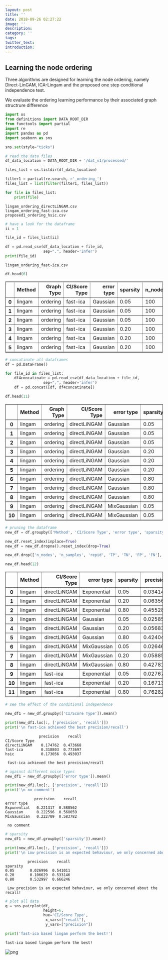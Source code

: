 ```yaml
---
layout: post
title: ''
date: 2018-09-26 02:27:22
image: ''
description:
category: ''
tags:
twitter_text:
introduction:
---
```

## Learning the node ordering

Three algorithms are designed for learning the node ordering, namely Direct-LinGAM, ICA-Lingam and the proposed one step conditional independence test.

We evaluate the ordering learning performance by their associated graph structrure difference


```python
import os
from definitions import DATA_ROOT_DIR
from functools import partial
import re
import pandas as pd
import seaborn as sns

sns.set(style="ticks")
```


```python
# read the data files
df_data_location = DATA_ROOT_DIR + '/dat_v1/processed/'

files_list = os.listdir(df_data_location)

filter1 = partial(re.search, r'_ordering_')
files_list = list(filter(filter1, files_list))

for file in files_list:
    print(file)
```

    lingam_ordering_directLiNGAM.csv
    lingam_ordering_fast-ica.csv
    proposed1_ordering_hsic.csv



```python
# have a look for the dataframe
ii = 1

file_id = files_list[ii]

df = pd.read_csv(df_data_location + file_id,
                 sep=",", header='infer')
print(file_id)
```

    lingam_ordering_fast-ica.csv



```python
df.head(6)
```




<div>
<style scoped>
    .dataframe tbody tr th:only-of-type {
        vertical-align: middle;
    }

    .dataframe tbody tr th {
        vertical-align: top;
    }

    .dataframe thead th {
        text-align: right;
    }
</style>
<table border="1" class="dataframe">
  <thead>
    <tr style="text-align: right;">
      <th></th>
      <th>Method</th>
      <th>Graph Type</th>
      <th>CI/Score Type</th>
      <th>error type</th>
      <th>sparsity</th>
      <th>n_nodes</th>
      <th>n_samples</th>
      <th>repid</th>
      <th>TP</th>
      <th>TN</th>
      <th>FP</th>
      <th>FN</th>
      <th>precision</th>
      <th>recall</th>
    </tr>
  </thead>
  <tbody>
    <tr>
      <th>0</th>
      <td>lingam</td>
      <td>ordering</td>
      <td>fast-ica</td>
      <td>Gaussian</td>
      <td>0.05</td>
      <td>100</td>
      <td>1000</td>
      <td>0</td>
      <td>122</td>
      <td>125</td>
      <td>4828</td>
      <td>4825</td>
      <td>0.024646</td>
      <td>0.493927</td>
    </tr>
    <tr>
      <th>1</th>
      <td>lingam</td>
      <td>ordering</td>
      <td>fast-ica</td>
      <td>Gaussian</td>
      <td>0.05</td>
      <td>100</td>
      <td>1000</td>
      <td>1</td>
      <td>131</td>
      <td>116</td>
      <td>4819</td>
      <td>4834</td>
      <td>0.026465</td>
      <td>0.530364</td>
    </tr>
    <tr>
      <th>2</th>
      <td>lingam</td>
      <td>ordering</td>
      <td>fast-ica</td>
      <td>Gaussian</td>
      <td>0.05</td>
      <td>100</td>
      <td>1000</td>
      <td>2</td>
      <td>115</td>
      <td>132</td>
      <td>4835</td>
      <td>4818</td>
      <td>0.023232</td>
      <td>0.465587</td>
    </tr>
    <tr>
      <th>3</th>
      <td>lingam</td>
      <td>ordering</td>
      <td>fast-ica</td>
      <td>Gaussian</td>
      <td>0.20</td>
      <td>100</td>
      <td>1000</td>
      <td>0</td>
      <td>809</td>
      <td>181</td>
      <td>4141</td>
      <td>4769</td>
      <td>0.163434</td>
      <td>0.817172</td>
    </tr>
    <tr>
      <th>4</th>
      <td>lingam</td>
      <td>ordering</td>
      <td>fast-ica</td>
      <td>Gaussian</td>
      <td>0.20</td>
      <td>100</td>
      <td>1000</td>
      <td>1</td>
      <td>794</td>
      <td>196</td>
      <td>4156</td>
      <td>4754</td>
      <td>0.160404</td>
      <td>0.802020</td>
    </tr>
    <tr>
      <th>5</th>
      <td>lingam</td>
      <td>ordering</td>
      <td>fast-ica</td>
      <td>Gaussian</td>
      <td>0.20</td>
      <td>100</td>
      <td>1000</td>
      <td>2</td>
      <td>801</td>
      <td>189</td>
      <td>4149</td>
      <td>4761</td>
      <td>0.161818</td>
      <td>0.809091</td>
    </tr>
  </tbody>
</table>
</div>




```python
# concatinate all dataframes
df = pd.DataFrame()

for file_id in files_list:
    df4concatinate = pd.read_csv(df_data_location + file_id,
                 sep=",", header='infer')
    df = pd.concat([df, df4concatinate])

df.head(11)
```




<div>
<style scoped>
    .dataframe tbody tr th:only-of-type {
        vertical-align: middle;
    }

    .dataframe tbody tr th {
        vertical-align: top;
    }

    .dataframe thead th {
        text-align: right;
    }
</style>
<table border="1" class="dataframe">
  <thead>
    <tr style="text-align: right;">
      <th></th>
      <th>Method</th>
      <th>Graph Type</th>
      <th>CI/Score Type</th>
      <th>error type</th>
      <th>sparsity</th>
      <th>n_nodes</th>
      <th>n_samples</th>
      <th>repid</th>
      <th>TP</th>
      <th>TN</th>
      <th>FP</th>
      <th>FN</th>
      <th>precision</th>
      <th>recall</th>
    </tr>
  </thead>
  <tbody>
    <tr>
      <th>0</th>
      <td>lingam</td>
      <td>ordering</td>
      <td>directLiNGAM</td>
      <td>Gaussian</td>
      <td>0.05</td>
      <td>100</td>
      <td>1000</td>
      <td>0</td>
      <td>119</td>
      <td>128</td>
      <td>4831</td>
      <td>4822</td>
      <td>0.024040</td>
      <td>0.481781</td>
    </tr>
    <tr>
      <th>1</th>
      <td>lingam</td>
      <td>ordering</td>
      <td>directLiNGAM</td>
      <td>Gaussian</td>
      <td>0.05</td>
      <td>100</td>
      <td>1000</td>
      <td>1</td>
      <td>129</td>
      <td>118</td>
      <td>4821</td>
      <td>4832</td>
      <td>0.026061</td>
      <td>0.522267</td>
    </tr>
    <tr>
      <th>2</th>
      <td>lingam</td>
      <td>ordering</td>
      <td>directLiNGAM</td>
      <td>Gaussian</td>
      <td>0.05</td>
      <td>100</td>
      <td>1000</td>
      <td>2</td>
      <td>136</td>
      <td>111</td>
      <td>4814</td>
      <td>4839</td>
      <td>0.027475</td>
      <td>0.550607</td>
    </tr>
    <tr>
      <th>3</th>
      <td>lingam</td>
      <td>ordering</td>
      <td>directLiNGAM</td>
      <td>Gaussian</td>
      <td>0.20</td>
      <td>100</td>
      <td>1000</td>
      <td>0</td>
      <td>259</td>
      <td>731</td>
      <td>4691</td>
      <td>4219</td>
      <td>0.052323</td>
      <td>0.261616</td>
    </tr>
    <tr>
      <th>4</th>
      <td>lingam</td>
      <td>ordering</td>
      <td>directLiNGAM</td>
      <td>Gaussian</td>
      <td>0.20</td>
      <td>100</td>
      <td>1000</td>
      <td>1</td>
      <td>290</td>
      <td>700</td>
      <td>4660</td>
      <td>4250</td>
      <td>0.058586</td>
      <td>0.292929</td>
    </tr>
    <tr>
      <th>5</th>
      <td>lingam</td>
      <td>ordering</td>
      <td>directLiNGAM</td>
      <td>Gaussian</td>
      <td>0.20</td>
      <td>100</td>
      <td>1000</td>
      <td>2</td>
      <td>295</td>
      <td>695</td>
      <td>4655</td>
      <td>4255</td>
      <td>0.059596</td>
      <td>0.297980</td>
    </tr>
    <tr>
      <th>6</th>
      <td>lingam</td>
      <td>ordering</td>
      <td>directLiNGAM</td>
      <td>Gaussian</td>
      <td>0.80</td>
      <td>100</td>
      <td>1000</td>
      <td>0</td>
      <td>2090</td>
      <td>1870</td>
      <td>2860</td>
      <td>3080</td>
      <td>0.422222</td>
      <td>0.527778</td>
    </tr>
    <tr>
      <th>7</th>
      <td>lingam</td>
      <td>ordering</td>
      <td>directLiNGAM</td>
      <td>Gaussian</td>
      <td>0.80</td>
      <td>100</td>
      <td>1000</td>
      <td>1</td>
      <td>2109</td>
      <td>1851</td>
      <td>2841</td>
      <td>3099</td>
      <td>0.426061</td>
      <td>0.532576</td>
    </tr>
    <tr>
      <th>8</th>
      <td>lingam</td>
      <td>ordering</td>
      <td>directLiNGAM</td>
      <td>Gaussian</td>
      <td>0.80</td>
      <td>100</td>
      <td>1000</td>
      <td>2</td>
      <td>2098</td>
      <td>1862</td>
      <td>2852</td>
      <td>3088</td>
      <td>0.423838</td>
      <td>0.529798</td>
    </tr>
    <tr>
      <th>9</th>
      <td>lingam</td>
      <td>ordering</td>
      <td>directLiNGAM</td>
      <td>MixGaussian</td>
      <td>0.05</td>
      <td>100</td>
      <td>1000</td>
      <td>0</td>
      <td>126</td>
      <td>121</td>
      <td>4824</td>
      <td>4829</td>
      <td>0.025455</td>
      <td>0.510121</td>
    </tr>
    <tr>
      <th>10</th>
      <td>lingam</td>
      <td>ordering</td>
      <td>directLiNGAM</td>
      <td>MixGaussian</td>
      <td>0.05</td>
      <td>100</td>
      <td>1000</td>
      <td>1</td>
      <td>122</td>
      <td>125</td>
      <td>4828</td>
      <td>4825</td>
      <td>0.024646</td>
      <td>0.493927</td>
    </tr>
  </tbody>
</table>
</div>




```python
# pruning the dataframe
new_df = df.groupby(['Method', 'CI/Score Type', 'error type', 'sparsity']).mean()

new_df.reset_index(inplace=True)
new_df = new_df.dropna().reset_index(drop=True)

new_df.drop(['n_nodes', 'n_samples', 'repid', 'TP', 'TN', 'FP', 'FN'], axis=1, inplace=True)
```


```python
new_df.head(12)
```




<div>
<style scoped>
    .dataframe tbody tr th:only-of-type {
        vertical-align: middle;
    }

    .dataframe tbody tr th {
        vertical-align: top;
    }

    .dataframe thead th {
        text-align: right;
    }
</style>
<table border="1" class="dataframe">
  <thead>
    <tr style="text-align: right;">
      <th></th>
      <th>Method</th>
      <th>CI/Score Type</th>
      <th>error type</th>
      <th>sparsity</th>
      <th>precision</th>
      <th>recall</th>
    </tr>
  </thead>
  <tbody>
    <tr>
      <th>0</th>
      <td>lingam</td>
      <td>directLiNGAM</td>
      <td>Exponential</td>
      <td>0.05</td>
      <td>0.034141</td>
      <td>0.684211</td>
    </tr>
    <tr>
      <th>1</th>
      <td>lingam</td>
      <td>directLiNGAM</td>
      <td>Exponential</td>
      <td>0.20</td>
      <td>0.063569</td>
      <td>0.317845</td>
    </tr>
    <tr>
      <th>2</th>
      <td>lingam</td>
      <td>directLiNGAM</td>
      <td>Exponential</td>
      <td>0.80</td>
      <td>0.455286</td>
      <td>0.569108</td>
    </tr>
    <tr>
      <th>3</th>
      <td>lingam</td>
      <td>directLiNGAM</td>
      <td>Gaussian</td>
      <td>0.05</td>
      <td>0.025859</td>
      <td>0.518219</td>
    </tr>
    <tr>
      <th>4</th>
      <td>lingam</td>
      <td>directLiNGAM</td>
      <td>Gaussian</td>
      <td>0.20</td>
      <td>0.056835</td>
      <td>0.284175</td>
    </tr>
    <tr>
      <th>5</th>
      <td>lingam</td>
      <td>directLiNGAM</td>
      <td>Gaussian</td>
      <td>0.80</td>
      <td>0.424040</td>
      <td>0.530051</td>
    </tr>
    <tr>
      <th>6</th>
      <td>lingam</td>
      <td>directLiNGAM</td>
      <td>MixGaussian</td>
      <td>0.05</td>
      <td>0.026465</td>
      <td>0.530364</td>
    </tr>
    <tr>
      <th>7</th>
      <td>lingam</td>
      <td>directLiNGAM</td>
      <td>MixGaussian</td>
      <td>0.20</td>
      <td>0.058855</td>
      <td>0.294276</td>
    </tr>
    <tr>
      <th>8</th>
      <td>lingam</td>
      <td>directLiNGAM</td>
      <td>MixGaussian</td>
      <td>0.80</td>
      <td>0.427811</td>
      <td>0.534764</td>
    </tr>
    <tr>
      <th>9</th>
      <td>lingam</td>
      <td>fast-ica</td>
      <td>Exponential</td>
      <td>0.05</td>
      <td>0.027677</td>
      <td>0.554656</td>
    </tr>
    <tr>
      <th>10</th>
      <td>lingam</td>
      <td>fast-ica</td>
      <td>Exponential</td>
      <td>0.20</td>
      <td>0.167138</td>
      <td>0.835690</td>
    </tr>
    <tr>
      <th>11</th>
      <td>lingam</td>
      <td>fast-ica</td>
      <td>Exponential</td>
      <td>0.80</td>
      <td>0.762828</td>
      <td>0.953535</td>
    </tr>
  </tbody>
</table>
</div>




```python
# see the effect of the conditional independence

new_df1 = new_df.groupby(['CI/Score Type']).mean()

print(new_df1.loc[:, ['precision', 'recall']])
print('\n fast-ica achieved the best precision/recall')
```

                   precision    recall
    CI/Score Type                     
    directLiNGAM    0.174762  0.473668
    fast-ica        0.318803  0.773697
    hsic            0.173056  0.493037
    
     fast-ica achieved the best precision/recall



```python
# against different noise types
new_df1 = new_df.groupby(['error type']).mean()

print(new_df1.loc[:, ['precision', 'recall']])
print('\n no comment')
```

                 precision    recall
    error type                      
    Exponential   0.221317  0.588562
    Gaussian      0.222596  0.568059
    MixGaussian   0.222709  0.583782
    
     no comment



```python
# sparsity
new_df1 = new_df.groupby(['sparsity']).mean()

print(new_df1.loc[:, ['precision', 'recall']])
print('\n Low precision is an expected behaviour, we only concerned about the recall!')
```

              precision    recall
    sparsity                     
    0.05       0.026996  0.541011
    0.20       0.106629  0.533146
    0.80       0.532997  0.666246
    
     Low precision is an expected behaviour, we only concerned about the recall!



```python
# plot all data
g = sns.pairplot(df, 
                 height=6,
                 hue='CI/Score Type',
                  x_vars=["recall"],
                  y_vars=["precision"])

print('fast-ica based lingam perform the best!')
```

    fast-ica based lingam perform the best!



![png](/blog/images/2018-09-26-Ordering_evaluation_11_1.png)

